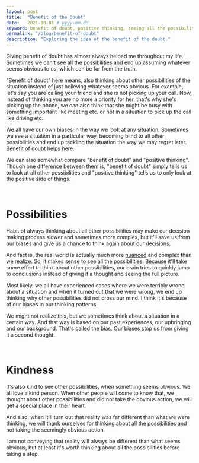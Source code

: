 ```yaml
---
layout: post
title:  "Benefit of the Doubt"
date:   2021-10-01 # yyyy-mm-dd
keyword: benefit of doubt, positive thinking, seeing all the possibilities, other possibilities, psychology    
permalink: "/blog/benefit-of-doubt"
description: "Exploring the idea of the benefit of the doubt."
---
```


Giving benefit of doubt has almost always helped me throughout my life. Sometimes we can't see all the possibilities and end up assuming whatever seems obvious to us, which can be far from the truth.  

"Benefit of doubt" here means, also thinking about other possibilities of the situation instead of just believing whatever seems obvious. For example, let's say you are calling your friend and she is not picking up your call. Now, instead of thinking you are no more a priority for her, that's why she's picking up the phone, we can also think that she might be busy with something important like meeting etc. or not in a situation to pick up the call like driving etc.   

We all have our own biases in the way we look at any situation. Sometimes we see a situation in a particular way, becoming blind to all other possibilities and end up tackling the situation the way we may regret later. Benefit of doubt helps here.

We can also somewhat compare "benefit of doubt" and "positive thinking". Though one difference between them is, "benefit of doubt" simply tells us to look at all other possibilities and "positive thinking" tells us to only look at the positive side of things.    

<br/>

# Possibilities

Habit of always thinking about all other possibilities may make our decision making process slower and sometimes more complex, but it'll save us from our biases and give us a chance to think again about our decisions.

And fact is, the real world is actually much more [nuanced](https://prashantkikani.com/blog/gray-zone) and complex than we realize. So, it makes sense to see all the possibilities. Because it'll take some effort to think about other possibilities, our brain tries to quickly jump to conclusions instead of giving it a thought and seeing the full picture.   

Most likely, we all have experienced cases where we were terribly wrong about a situation and when it turned out that we were wrong, we end up thinking why other possibilities did not cross our mind. I think it's because of our biases in our thinking patterns.

We might not realize this, but we sometimes think about a situation in a certain way. And that way is based on our past experiences, our upbringing and our background. That's called the bias. Our biases stop us from giving it a second thought. 

<br/>

# Kindness

It's also kind to see other possibilities, when something seems obvious. We all love a kind person. When other people will come to know that, we thought about other possibilities and did not take the obvious action, we will get a special place in their heart.

And also, when it'll turn out that reality was far different than what we were thinking, we will thank ourselves for thinking about all the possibilities and not taking the seemingly obvious action.

I am not conveying that reality will always be different than what seems obvious, but at least it's worth thinking about all the possibilities before taking a step.  








